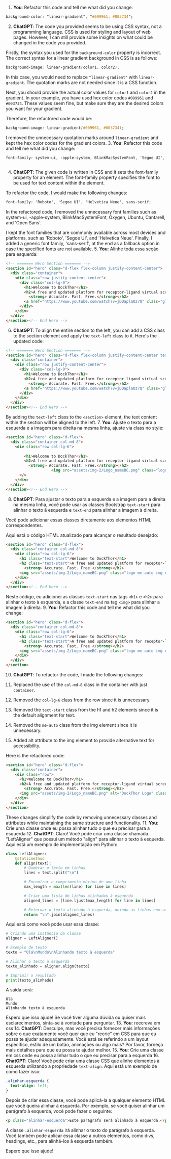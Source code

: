 1. **You**: Refactor this code and tell me what did you change: 
```css
background-color: "linear-gradient", "#009961, #003734";
```
2. **ChatGPT**: The code you provided seems to be using CSS syntax, not a programming language. CSS is used for styling and layout of web pages. However, I can still provide some insights on what could be changed in the code you provided.

Firstly, the syntax you used for the `background-color` property is incorrect. The correct syntax for a linear gradient background in CSS is as follows:

```css
background-image: linear-gradient(color1, color2);
```

In this case, you would need to replace `"linear-gradient"` with `linear-gradient`. The quotation marks are not needed since it is a CSS function.

Next, you should provide the actual color values for `color1` and `color2` in the gradient. In your example, you have used hex color codes `#009961` and `#003734`. These values seem fine, but make sure they are the desired colors you want for your gradient.

Therefore, the refactored code would be:

```css
background-image: linear-gradient(#009961, #003734);
```

I removed the unnecessary quotation marks around `linear-gradient` and kept the hex color codes for the gradient colors.
3. **You**: Refactor this code and tell me what did you change: 
```css
font-family: system-ui, -apple-system, BlinkMacSystemFont, 'Segoe UI', Roboto, Oxygen, Ubuntu, Cantarell, 'Open Sans', 'Helvetica Neue', sans-serif;
  
```
4. **ChatGPT**: The given code is written in CSS and it sets the font-family property for an element. The font-family property specifies the font to be used for text content within the element. 

To refactor the code, I would make the following changes:

```css
font-family: 'Roboto', 'Segoe UI', 'Helvetica Neue', sans-serif;
```

In the refactored code, I removed the unnecessary font families such as system-ui, -apple-system, BlinkMacSystemFont, Oxygen, Ubuntu, Cantarell, and 'Open Sans'. 

I kept the font families that are commonly available across most devices and platforms, such as 'Roboto', 'Segoe UI', and 'Helvetica Neue'. Finally, I added a generic font family, 'sans-serif', at the end as a fallback option in case the specified fonts are not available.
5. **You**: Alinhe toda essa seção para esquerda: 
```html
<!-- ======= Hero Section ======= -->
<section id="hero" class="d-flex flex-column justify-content-center">
  <div class="container">
    <div class="row justify-content-center">
      <div class="col-lg-9">
        <h1>Welcome to DockThor</h1>
        <h2>A free and updated platform for receptor-ligand virtual screening.<br>
          <strong> Accurate. Fast. Free.</strong></h2>
        <a href="https://www.youtube.com/watch?v=jDDaplaOz7Q" class="glightbox play-btn mb-4"></a>
      </div>
    </div>
  </div>
</section><!-- End Hero -->
```
6. **ChatGPT**: To align the entire section to the left, you can add a CSS class to the section element and apply the `text-left` class to it. Here's the updated code:

```html
<!-- ======= Hero Section ======= -->
<section id="hero" class="d-flex flex-column justify-content-center text-left">
  <div class="container">
    <div class="row justify-content-center">
      <div class="col-lg-9">
        <h1>Welcome to DockThor</h1>
        <h2>A free and updated platform for receptor-ligand virtual screening.<br>
          <strong> Accurate. Fast. Free.</strong></h2>
        <a href="https://www.youtube.com/watch?v=jDDaplaOz7Q" class="glightbox play-btn mb-4"></a>
      </div>
    </div>
  </div>
</section><!-- End Hero -->
```

By adding the `text-left` class to the `<section>` element, the text content within the section will be aligned to the left.
7. **You**: Ajuste o texto para a esquerda e a imagem para direita na mesma linha, ajuste via class no style: 
```html
<section id="hero" class="d-flex">
  <div class="container col-md-8">
    <div class="row col-lg-6">
      
        <h1>Welcome to DockThor</h1>
        <h2>A free and updated platform for receptor-ligand virtual screening.<br>
          <strong> Accurate. Fast. Free.</strong></h2>
                    <img src="assets/img-2/Logo_nameBC.png" class="logo me-auto img col-md-6">
      </>
    </div>
  </div>
</section><!-- End Hero -->
```
8. **ChatGPT**: Para ajustar o texto para a esquerda e a imagem para a direita na mesma linha, você pode usar as classes Bootstrap `text-start` para alinhar o texto à esquerda e `text-end` para alinhar a imagem à direita. 

Você pode adicionar essas classes diretamente aos elementos HTML correspondentes. 

Aqui está o código HTML atualizado para alcançar o resultado desejado:

```html
<section id="hero" class="d-flex">
  <div class="container col-md-8">
    <div class="row col-lg-6">
      <h1 class="text-start">Welcome to DockThor</h1>
      <h2 class="text-start">A free and updated platform for receptor-ligand virtual screening.<br>
        <strong> Accurate. Fast. Free.</strong></h2>
      <img src="assets/img-2/Logo_nameBC.png" class="logo me-auto img col-md-6 text-end">
    </div>
  </div>
</section><!-- End Hero -->
```
Neste código, eu adicionei as classes `text-start` nas tags `<h1>` e `<h2>` para alinhar o texto à esquerda, e a classe `text-end` na tag `<img>` para alinhar a imagem à direita.
9. **You**: Refactor this code and tell me what did you change: 
```html
<section id="hero" class="d-flex">
  <div class="container col-md-8">
    <div class="row col-lg-6">
      <h1 class="text-start">Welcome to DockThor</h1>
      <h2 class="text-start">A free and updated platform for receptor-ligand virtual screening.<br>
        <strong> Accurate. Fast. Free.</strong></h2>
      <img src="assets/img-2/Logo_nameBC.png" class="logo me-auto img col-md-6 text-end">
    </div>
  </div>
</section>
```
10. **ChatGPT**: To refactor the code, I made the following changes:

1. Replaced the use of the `col-md-8` class in the container with just `container`.
2. Removed the `col-lg-6` class from the row since it is unnecessary.
3. Removed the `text-start` class from the h1 and h2 elements since it is the default alignment for text.
4. Removed the `me-auto` class from the img element since it is unnecessary.
5. Added alt attribute to the img element to provide alternative text for accessibility.

Here is the refactored code:

```html
<section id="hero" class="d-flex">
  <div class="container">
    <div class="row">
      <h1>Welcome to DockThor</h1>
      <h2>A free and updated platform for receptor-ligand virtual screening.<br>
        <strong> Accurate. Fast. Free.</strong></h2>
      <img src="assets/img-2/Logo_nameBC.png" alt="DockThor Logo" class="logo img col-md-6">
    </div>
  </div>
</section>
```

These changes simplify the code by removing unnecessary classes and attributes while maintaining the same structure and functionality.
11. **You**: Crie uma classe onde eu possa alinhar tudo o que eu precisar para a esquerda 
12. **ChatGPT**: Claro! Você pode criar uma classe chamada "LeftAligner" que possui um método "align" para alinhar o texto à esquerda. Aqui está um exemplo de implementação em Python:

```python
class LeftAligner:
    @staticmethod
    def align(text):
        # Quebrar o texto em linhas
        lines = text.split("\n")

        # Encontrar o comprimento máximo de uma linha
        max_length = max(len(line) for line in lines)

        # Criar uma lista de linhas alinhadas à esquerda
        aligned_lines = [line.ljust(max_length) for line in lines]

        # Retornar o texto alinhado à esquerda, unindo as linhas com uma quebra de linha
        return "\n".join(aligned_lines)
```

Aqui está como você pode usar essa classe:

```python
# Criando uma instância da classe
aligner = LeftAligner()

# Exemplo de texto
texto = "Olá\nMundo\nAlinhando texto à esquerda"

# Alinhar o texto à esquerda
texto_alinhado = aligner.align(texto)

# Imprimir o resultado
print(texto_alinhado)
```

A saída será:

```
Olá                   
Mundo                 
Alinhando texto à esquerda
```

Espero que isso ajude! Se você tiver alguma dúvida ou quiser mais esclarecimentos, sinta-se à vontade para perguntar.
13. **You**: reecreva em css 
14. **ChatGPT**: Desculpe, mas você precisa fornecer mais informações sobre o que exatamente você quer que eu "recrie" em CSS para que eu possa te ajudar adequadamente. Você está se referindo a um layout específico, estilo de um botão, animações ou algo mais? Por favor, forneça mais detalhes para que eu possa te ajudar melhor.
15. **You**: Crie uma classe em css onde eu possa alinhar tudo o que eu precisar para a esquerda 
16. **ChatGPT**: Claro! Você pode criar uma classe CSS que alinhe elementos à esquerda utilizando a propriedade `text-align`. Aqui está um exemplo de como fazer isso:

```css
.alinhar-esquerda {
  text-align: left;
}
```

Depois de criar essa classe, você pode aplicá-la a qualquer elemento HTML que você queira alinhar à esquerda. Por exemplo, se você quiser alinhar um parágrafo à esquerda, você pode fazer o seguinte:

```html
<p class="alinhar-esquerda">Este parágrafo será alinhado à esquerda.</p>
```

A classe `.alinhar-esquerda` irá alinhar o texto do parágrafo à esquerda. Você também pode aplicar essa classe a outros elementos, como divs, headings, etc., para alinhá-los à esquerda também.

Espero que isso ajude!
